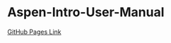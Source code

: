 # Aspen-Intro-User-Manual

[GitHub Pages Link](https://mvincent121212.github.io/Aspen-Intro-User-Manual/)

